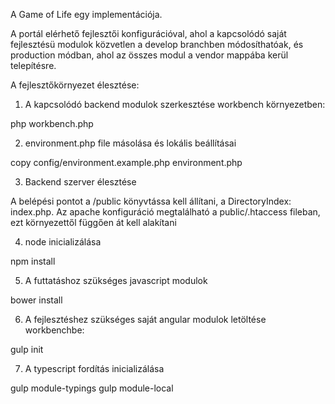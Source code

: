 A Game of Life egy implementációja. 

A portál elérhető fejlesztői konfigurációval, ahol a kapcsolódó saját 
fejlesztésü modulok közvetlen a develop branchben módosíthatóak, és
production módban, ahol az összes modul a vendor mappába kerül 
telepítésre.


A fejlesztőkörnyezet élesztése:

1. A kapcsolódó backend modulok szerkesztése workbench környezetben: 

php workbench.php

2. environment.php file másolása és lokális beállításai

copy config/environment.example.php environment.php

3. Backend szerver élesztése

A belépési pontot a /public könyvtássa kell állítani, a 
DirectoryIndex: index.php. Az apache konfiguráció megtalálható a 
public/.htaccess fileban, ezt környezettől függően át kell alakítani 

4. node inicializálása

npm install

5. A futtatáshoz szükséges javascript modulok

bower install

6. A fejlesztéshez szükséges saját angular modulok letöltése workbenchbe:

gulp init

7. A typescript fordítás inicializálása

gulp module-typings
gulp module-local

